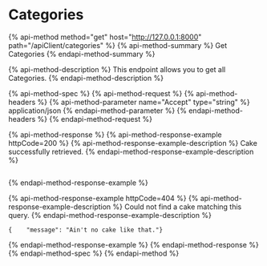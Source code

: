 # Categories

{% api-method method="get" host="http://127.0.0.1:8000" path="/apiClient/categories" %}
{% api-method-summary %}
Get Categories
{% endapi-method-summary %}

{% api-method-description %}
This endpoint allows you to get all Categories.
{% endapi-method-description %}

{% api-method-spec %}
{% api-method-request %}
{% api-method-headers %}
{% api-method-parameter name="Accept" type="string" %}
application/json
{% endapi-method-parameter %}
{% endapi-method-headers %}
{% endapi-method-request %}

{% api-method-response %}
{% api-method-response-example httpCode=200 %}
{% api-method-response-example-description %}
Cake successfully retrieved.
{% endapi-method-response-example-description %}

```

```
{% endapi-method-response-example %}

{% api-method-response-example httpCode=404 %}
{% api-method-response-example-description %}
Could not find a cake matching this query.
{% endapi-method-response-example-description %}

```
{    "message": "Ain't no cake like that."}
```
{% endapi-method-response-example %}
{% endapi-method-response %}
{% endapi-method-spec %}
{% endapi-method %}



